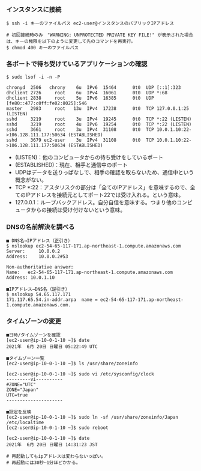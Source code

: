 ### インスタンスに接続
```
$ ssh -i キーのファイルパス ec2-user@インスタンスのパブリックIPアドレス

# 初回接続時のみ　"WARNING: UNPROTECTED PRIVATE KEY FILE!" が表示された場合は、キーの権限を以下のように変更して先のコマンドを再実行。
$ chmod 400 キーのファイルパス

```

### 各ポートで待ち受けているアプリケーションの確認
```
$ sudo lsof -i -n -P

chronyd  2506   chrony    6u  IPv6  15464      0t0  UDP [::1]:323
dhclient 2726     root    6u  IPv4  16061      0t0  UDP *:68
dhclient 2838     root    5u  IPv6  16385      0t0  UDP [fe80::477:c0ff:fe02:8025]:546
master   2983     root   13u  IPv4  17238      0t0  TCP 127.0.0.1:25 (LISTEN)
sshd     3219     root    3u  IPv4  19245      0t0  TCP *:22 (LISTEN)
sshd     3219     root    4u  IPv6  19254      0t0  TCP *:22 (LISTEN)
sshd     3661     root    3u  IPv4  31108      0t0  TCP 10.0.1.10:22->106.128.111.177:50634 (ESTABLISHED)
sshd     3679 ec2-user    3u  IPv4  31108      0t0  TCP 10.0.1.10:22->106.128.111.177:50634 (ESTABLISHED)
```
- (LISTEN)：他のコンピュータからの待ち受けをしているポート
- (ESTABLISHED)：現在、相手と通信中のポート
- UDPはデータを送りっぱなしで、相手の確認を取らないため、通信中という概念がない。
- TCP *:22：アスタリスクの部分は「全てのIPアドレス」を意味するので、全てのIPアドレスを接続元としてポート22では受け入れる。という意味。
- 127.0.0.1：ループバックアドレス。自分自信を意味する。つまり他のコンピュータからの接続は受け付けないという意味。

### DNSの名前解決を調べる
```
■ DNS名→IPアドレス（正引き）
$ nslookup ec2-54-65-117-171.ap-northeast-1.compute.amazonaws.com
Server:		10.0.0.2
Address:	10.0.0.2#53

Non-authoritative answer:
Name:	ec2-54-65-117-171.ap-northeast-1.compute.amazonaws.com
Address: 10.0.1.10

■IPアドレス→DNS名（逆引き）
$ nslookup 54.65.117.171
171.117.65.54.in-addr.arpa	name = ec2-54-65-117-171.ap-northeast-1.compute.amazonaws.com.
```

### タイムゾーンの変更
```
■日時/タイムゾーンを確認
[ec2-user@ip-10-0-1-10 ~]$ date
2021年  6月 20日 日曜日 05:22:49 UTC

■タイムゾーン一覧
[ec2-user@ip-10-0-1-10 ~]$ ls /usr/share/zoneinfo

[ec2-user@ip-10-0-1-10 ~]$ sudo vi /etc/sysconfig/clock
---------vi----------
#ZONE="UTC"
ZONE="Japan"
UTC=true
---------------------

■設定を反映
[ec2-user@ip-10-0-1-10 ~]$ sudo ln -sf /usr/share/zoneinfo/Japan /etc/localtime
[ec2-user@ip-10-0-1-10 ~]$ sudo reboot

[ec2-user@ip-10-0-1-10 ~]$ date
2021年  6月 20日 日曜日 14:31:23 JST

# 再起動してもipアドレスは変わらないっぽい。
# 再起動には30秒~1分ほどかかる。
```
